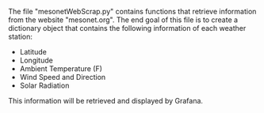 The file "mesonetWebScrap.py" contains functions that retrieve information from the website "mesonet.org". The end goal of this file is to create a dictionary object that contains the following information of each weather station: 

- Latitude 
- Longitude 
- Ambient Temperature (F) 
- Wind Speed and Direction 
- Solar Radiation 

This information will be retrieved and displayed by Grafana.
